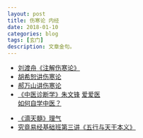 ```yaml
---
layout: post
title: 伤寒论 内经 
date: 2018-01-10
categories: blog
tags: [玄门]
description: 文章金句。
---
```


- [刘渡舟《注解伤寒论》](https://www.bilibili.com/video/av5279105/?from=search&seid=10505123308258717645#page=26)
- [胡希恕讲伤寒论](https://www.bilibili.com/video/av16137342/)
- [郝万山讲伤寒论](https://www.bilibili.com/video/av5299854/?from=search&seid=16757318033254442277#page=3)<br>
- [《中医诊断学》朱文锋](https://www.bilibili.com/video/av8791208/?from=search&seid=17837577599471993887#page=3)
[爱爱医](http://signin.iiyi.com/)<br>
[如何自学中医？](https://www.zhihu.com/question/19796475)<br>

<p>

   </p>
   
- [《滴天髓》理气](https://space.bilibili.com/14913263?from=search&seid=12832460799862798786#/)
- [究竟易经基础班第三讲《五行与天干本义》](http://v.youku.com/v_show/id_XMTgyMjY5ODQxNg==.html?spm=a2hzp.8253869.0.0)
